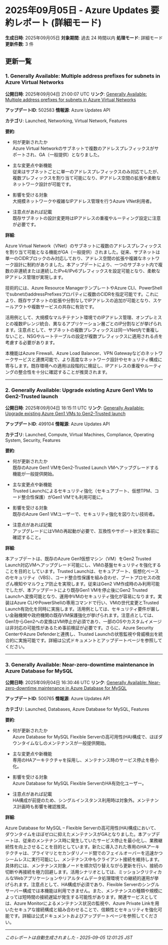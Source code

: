 # 2025年09月05日 - Azure Updates 要約レポート (詳細モード)

**生成日時**: 2025年09月05日
**対象期間**: 過去 24 時間以内
**処理モード**: 詳細モード
**更新件数**: 3 件

## 更新一覧

### 1. Generally Available: Multiple address prefixes for subnets in Azure Virtual Networks

**公開日時**: 2025年09月04日 21:00:07 UTC
**リンク**: [Generally Available: Multiple address prefixes for subnets in Azure Virtual Networks](https://azure.microsoft.com/updates?id=502583)

**アップデートID**: 502583
**情報源**: Azure Updates API

**カテゴリ**: Launched, Networking, Virtual Network, Features

**要約**:

- 何が更新されたか  
Azure Virtual Networkのサブネットで複数のアドレスプレフィックスがサポートされ、GA（一般提供）となりました。

- 主な変更点や新機能  
従来はサブネットごとに単一のアドレスプレフィックスのみ対応でしたが、複数プレフィックスを割り当て可能になり、IPアドレス空間の拡張や柔軟なネットワーク設計が可能です。

- 影響を受ける対象  
大規模ネットワークや複雑なIPアドレス管理を行うAzure VNet利用者。

- 注意点があれば記載  
既存サブネットの設計変更時はIPアドレスの重複やルーティング設定に注意が必要です。

**詳細**:

Azure Virtual Network（VNet）のサブネットに複数のアドレスプレフィックスを割り当て可能となる機能がGA（一般提供）されました。従来、サブネットは単一のCIDRブロックのみ対応しており、アドレス空間の拡張や複雑なネットワーク設計に制約がありました。本アップデートにより、一つのサブネット内で複数の非連続または連続したIPv4/IPv6プレフィックスを設定可能となり、柔軟なIPアドレス管理が実現します。

技術的には、Azure Resource ManagerテンプレートやAzure CLI、PowerShellでsubnetのaddressPrefixesプロパティに複数のCIDRを指定可能です。これにより、既存サブネットの拡張や分割なしでIPアドレスの追加が可能となり、スケールアウトや複数サービスの共存に有効です。

活用例として、大規模なマルチテナント環境でのIPアドレス管理、オンプレミスとの複数IPレンジ統合、異なるアプリケーション層ごとのIP分割などが挙げられます。注意点として、サブネットの複数プレフィックスは同一VNet内で重複しないこと、NSGやルートテーブルの設定が複数プレフィックスに適用される点を考慮する必要があります。

本機能はAzure Firewall、Azure Load Balancer、VPN Gatewayなどのネットワークサービスと連携可能で、より高度なネットワーク設計やセキュリティ構成に寄与します。既存環境への適用は段階的に検証し、IPアドレスの重複やルーティングの整合性を十分に確認することが推奨されます。

---

### 2. Generally Available: Upgrade existing Azure Gen1 VMs to Gen2-Trusted launch

**公開日時**: 2025年09月04日 18:15:11 UTC
**リンク**: [Generally Available: Upgrade existing Azure Gen1 VMs to Gen2-Trusted launch](https://azure.microsoft.com/updates?id=499104)

**アップデートID**: 499104
**情報源**: Azure Updates API

**カテゴリ**: Launched, Compute, Virtual Machines, Compliance, Operating System, Security, Features

**要約**:

- 何が更新されたか  
既存のAzure Gen1 VMをGen2-Trusted Launch VMへアップグレードする機能が一般提供開始。

- 主な変更点や新機能  
Trusted Launchによるセキュリティ強化（セキュアブート、仮想TPM、コード整合性保護）がGen1 VMでも利用可能に。

- 影響を受ける対象  
既存のAzure Gen1 VMユーザーで、セキュリティ強化を図りたい技術者。

- 注意点があれば記載  
アップグレードにはVMの再起動が必要で、互換性やサポート状況を事前に確認すること。

**詳細**:

本アップデートは、既存のAzure Gen1仮想マシン（VM）をGen2 Trusted Launch対応VMへアップグレード可能にし、VMの基盤セキュリティを強化することを目的としています。Trusted Launchは、セキュアブート、仮想化ベースのセキュリティ（VBS）、コード整合性保護を組み合わせ、ブートプロセスの改ざん検知やマルウェア防止を実現します。従来はGen2 VM作成時のみ利用可能でしたが、本アップデートにより既存Gen1 VMを停止後にGen2 Trusted Launchへ変換可能となり、運用中VMのセキュリティ強化が容易になります。実装はAzure CLIやPowerShellの専用コマンドで行い、VMの世代変更とTrusted Launch有効化を同時に実施します。活用例としては、セキュリティ要件が厳しい金融機関や政府機関の既存VM保護強化が挙げられます。注意点としては、Gen1からGen2への変換はVM停止が必須であり、一部のOSやカスタムイメージは非対応の可能性があるため事前検証が必要です。さらに、Azure Security CenterやAzure Defenderと連携し、Trusted Launchの状態監視や脅威検出を統合的に実施可能です。詳細は公式ドキュメントとアップデートページを参照してください。

---

### 3. Generally Available: Near-zero-downtime maintenance in Azure Database for MySQL 

**公開日時**: 2025年09月04日 16:30:46 UTC
**リンク**: [Generally Available: Near-zero-downtime maintenance in Azure Database for MySQL ](https://azure.microsoft.com/updates?id=500765)

**アップデートID**: 500765
**情報源**: Azure Updates API

**カテゴリ**: Launched, Databases, Azure Database for MySQL, Features

**要約**:

- 何が更新されたか  
Azure Database for MySQL Flexible Serverの高可用性(HA)構成で、ほぼダウンタイムなしのメンテナンスが一般提供開始。

- 主な変更点や新機能  
専用のHAアーキテクチャを採用し、メンテナンス時のサービス停止を極小化。

- 影響を受ける対象  
Azure Database for MySQL Flexible ServerのHA有効化ユーザー。

- 注意点があれば記載  
HA構成が前提のため、シングルインスタンス利用時は対象外。メンテナンス計画時も影響を確認推奨。

**詳細**:

Azure Database for MySQL – Flexible Serverの高可用性(HA)構成において、ダウンタイムをほぼゼロに抑えたメンテナンスがGAとなりました。本アップデートは、従来のメンテナンス時に発生していたサービス停止を最小化し、業務継続性を向上させることを目的としています。新たに導入された専用のHAアーキテクチャは、プライマリとセカンダリノード間でのフェイルオーバーを迅速かつシームレスに実行可能にし、メンテナンス中もクライアント接続を維持します。具体的には、メンテナンス対象ノードを順次切り替えながら更新を行い、接続の切断や再接続を極力回避します。活用シナリオとしては、ミッションクリティカルなWebアプリケーションやリアルタイムデータ処理環境での継続的運用が挙げられます。注意点として、HA構成が必須であり、Flexible Serverのシングルサーバー構成では本機能は利用できません。また、メンテナンスの種類や規模によっては短時間の接続遅延が発生する可能性があります。関連サービスとしては、Azure Monitorによるメンテナンス状況の監視や、Azure Private Linkを用いたセキュアな接続構成と組み合わせることで、信頼性とセキュリティを強化可能です。詳細は公式ドキュメントおよびアップデートページを参照してください。

---


*このレポートは自動生成されました - 2025-09-05 12:01:25 JST*